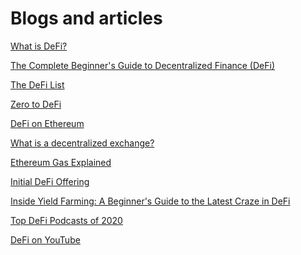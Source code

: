 Blogs and articles
===============

[What is DeFi?](https://defipulse.com/blog/what-is-defi/)

[The Complete Beginner's Guide to Decentralized Finance (DeFi)](https://academy.binance.com/en/articles/the-complete-beginners-guide-to-decentralized-finance-defi)

[The DeFi List](https://defipulse.com/defi-list/)

[Zero to DeFi](https://defipulse.com/blog/zero-to-defi-cdai/)

[DeFi on Ethereum](https://defipulse.com/blog/defi-on-ethereum/)

[What is a decentralized exchange?](https://defipulse.com/blog/what-is-a-decentralized-exchange/)

[Ethereum Gas Explained](https://defiprime.com/gas)

[Initial DeFi Offering](https://defiprime.com/initial-defi-offering)

[Inside Yield Farming: A Beginner's Guide to the Latest Craze in DeFi](https://defiprime.com/defi-yield-farming)

[Top DeFi Podcasts of 2020](https://defiprime.com/defi-podcasts)

[DeFi on YouTube](https://www.youtube.com/results?search_query=decentralized+finance)